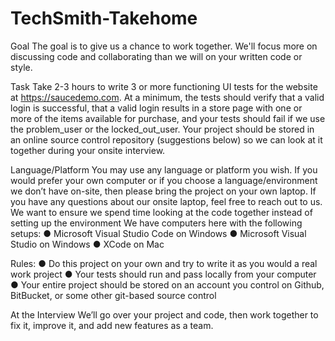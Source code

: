 # TechSmith-Takehome
Goal
The goal is to give us a chance to work together. We'll focus more on discussing code and collaborating than we will on your written code or style.

Task
Take 2-3 hours to write 3 or more functioning UI tests for the website at https://saucedemo.com. At a minimum, the tests should verify that a valid login is successful, that a valid login results in a store page with one or more of the items available for purchase, and your tests should fail if we use the problem_user or the locked_out_user. Your project should be stored in an online source control repository (suggestions below) so we can look at it together during your onsite interview.

Language/Platform
You may use any language or platform you wish. If you would prefer your own computer or if you choose a language/environment we don’t have on-site, then please bring the project on your own laptop. If you have any questions about our onsite laptop, feel free to reach out to us. We want to ensure we spend time looking at the code together instead of setting up the environment
We have computers here with the following setups:
● Microsoft Visual Studio Code on Windows
● Microsoft Visual Studio on Windows
● XCode on Mac

Rules:
● Do this project on your own and try to write it as you would a real work project
● Your tests should run and pass locally from your computer
● Your entire project should be stored on an account you control on Github, BitBucket, or
some other git-based source control

At the Interview
We’ll go over your project and code, then work together to fix it, improve it, and add new features as a team.
